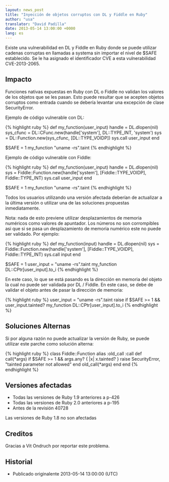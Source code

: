 ```yaml
---
layout: news_post
title: "Inyección de objetos corruptos con DL y Fiddle en Ruby"
author: "usa"
translator: "David Padilla"
date: 2013-05-14 13:00:00 +0000
lang: es
---
```


Existe una vulnerabilidad en DL y Fiddle en Ruby donde se puede utilizar
cadenas corruptas en llamadas a systema sin importar el nivel de $SAFE establecido.
Se le ha asignado el identificador CVE a esta vulnerabilidad CVE-2013-2065.

## Impacto

Funciones nativas expuestas en Ruby con DL o Fiddle no validan los valores
de los objetos que se les pasan. Esto puede resultar que se acepten objetos corruptos
como entrada cuando se debería levantar una excepción de clase SecurityError.

Ejemplo de código vulnerable con DL:

{% highlight ruby %}
def my_function(user_input)
  handle    = DL.dlopen(nil)
  sys_cfunc = DL::CFunc.new(handle['system'], DL::TYPE_INT, 'system')
  sys       = DL::Function.new(sys_cfunc, [DL::TYPE_VOIDP])
  sys.call user_input
end

$SAFE = 1
my_function "uname -rs".taint
{% endhighlight %}

Ejemplo de código vulnerable con Fiddle:

{% highlight ruby %}
def my_function(user_input)
  handle    = DL.dlopen(nil)
  sys = Fiddle::Function.new(handle['system'],
                             [Fiddle::TYPE_VOIDP], Fiddle::TYPE_INT)
  sys.call user_input
end

$SAFE = 1
my_function "uname -rs".taint
{% endhighlight %}

Todos los usuarios utilizando una versión afectada deberían de actualizar
a la última versión o utilizar una de las soluciones propuestas inmediatamente.

Nota: nada de esto previene utilizar desplazamientos de memoria numéricos como
valores de apuntador. Los números no son corrompibles asi que si se pasa un
desplazamiento de memoria numérico este no puede ser validado. Por ejemplo:

{% highlight ruby %}
def my_function(input)
  handle    = DL.dlopen(nil)
  sys = Fiddle::Function.new(handle['system'],
                             [Fiddle::TYPE_VOIDP], Fiddle::TYPE_INT)
  sys.call input
end

$SAFE = 1
user_input = "uname -rs".taint
my_function DL::CPtr[user_input].to_i
{% endhighlight %}

En este caso, lo que se está pasando es la dirección en memoria del objeto la cual
no puede ser validada por DL / Fiddle. En este caso, se debe de validar el
objeto antes de pasar la dirección de memoria:

{% highlight ruby %}
user_input = "uname -rs".taint
raise if $SAFE >= 1 && user_input.tainted?
my_function DL::CPtr[user_input].to_i
{% endhighlight %}

## Soluciones Alternas

Si por alguna razón no puede actualizar la versión de Ruby, se puede utilizar
este parche como solución alterna:

{% highlight ruby %}
class Fiddle::Function
  alias :old_call :call
  def call(*args)
    if $SAFE >= 1 && args.any? { |x| x.tainted? }
      raise SecurityError, "tainted parameter not allowed"
    end
    old_call(*args)
  end
end
{% endhighlight %}

## Versiones afectadas

* Todas las versiones de Ruby 1.9 anteriores a p-426
* Todas las versiones de Ruby 2.0 anteriores a p-195
* Antes de la revisión 40728

Las versiones de Ruby 1.8 no son afectadas

## Creditos

Gracias a Vit Ondruch por reportar este problema.

## Historial

* Publicado originalente 2013-05-14 13:00:00 (UTC)

